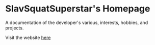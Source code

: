 # SlavSquatSuperstar's Homepage

A documentation of the developer's various, interests, hobbies, and projects.

Visit the website [here](https://slavsquatsuperstar.github.io/)